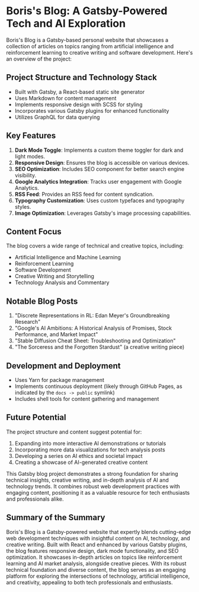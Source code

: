 # Boris's Blog: A Gatsby-Powered Tech and AI Exploration

Boris's Blog is a Gatsby-based personal website that showcases a collection of articles on topics ranging from artificial intelligence and reinforcement learning to creative writing and software development. Here's an overview of the project:

## Project Structure and Technology Stack

- Built with Gatsby, a React-based static site generator
- Uses Markdown for content management
- Implements responsive design with SCSS for styling
- Incorporates various Gatsby plugins for enhanced functionality
- Utilizes GraphQL for data querying

## Key Features

1. **Dark Mode Toggle**: Implements a custom theme toggler for dark and light modes.
2. **Responsive Design**: Ensures the blog is accessible on various devices.
3. **SEO Optimization**: Includes SEO component for better search engine visibility.
4. **Google Analytics Integration**: Tracks user engagement with Google Analytics.
5. **RSS Feed**: Provides an RSS feed for content syndication.
6. **Typography Customization**: Uses custom typefaces and typography styles.
7. **Image Optimization**: Leverages Gatsby's image processing capabilities.

## Content Focus

The blog covers a wide range of technical and creative topics, including:

- Artificial Intelligence and Machine Learning
- Reinforcement Learning
- Software Development
- Creative Writing and Storytelling
- Technology Analysis and Commentary

## Notable Blog Posts

1. "Discrete Representations in RL: Edan Meyer's Groundbreaking Research"
2. "Google's AI Ambitions: A Historical Analysis of Promises, Stock Performance, and Market Impact"
3. "Stable Diffusion Cheat Sheet: Troubleshooting and Optimization"
4. "The Sorceress and the Forgotten Stardust" (a creative writing piece)

## Development and Deployment

- Uses Yarn for package management
- Implements continuous deployment (likely through GitHub Pages, as indicated by the `docs -> public` symlink)
- Includes shell tools for content gathering and management

## Future Potential

The project structure and content suggest potential for:

1. Expanding into more interactive AI demonstrations or tutorials
2. Incorporating more data visualizations for tech analysis posts
3. Developing a series on AI ethics and societal impact
4. Creating a showcase of AI-generated creative content

This Gatsby blog project demonstrates a strong foundation for sharing technical insights, creative writing, and in-depth analysis of AI and technology trends. It combines robust web development practices with engaging content, positioning it as a valuable resource for tech enthusiasts and professionals alike.

## Summary of the Summary

Boris's Blog is a Gatsby-powered website that expertly blends cutting-edge web development techniques with insightful content on AI, technology, and creative writing. Built with React and enhanced by various Gatsby plugins, the blog features responsive design, dark mode functionality, and SEO optimization. It showcases in-depth articles on topics like reinforcement learning and AI market analysis, alongside creative pieces. With its robust technical foundation and diverse content, the blog serves as an engaging platform for exploring the intersections of technology, artificial intelligence, and creativity, appealing to both tech professionals and enthusiasts.
